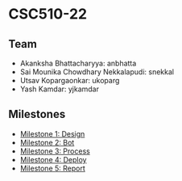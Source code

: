 # CSC510-22

## Team
+ Akanksha Bhattacharyya: anbhatta
+ Sai Mounika Chowdhary Nekkalapudi: snekkal
+ Utsav Kopargaonkar: ukoparg
+ Yash Kamdar: yjkamdar

## Milestones
+ [Milestone 1: Design](https://github.ncsu.edu/csc510-fall2019/CSC510-22/blob/master/DESIGN.md)
+ [Milestone 2: Bot](https://github.ncsu.edu/csc510-fall2019/CSC510-22/blob/master/BOT.md)
+ [Milestone 3: Process](https://github.ncsu.edu/csc510-fall2019/CSC510-22/blob/master/PROCESS.md)
+ [Milestone 4: Deploy](https://github.ncsu.edu/csc510-fall2019/CSC510-22/blob/master/DEPLOY.md)
+ [Milestone 5: Report](https://github.ncsu.edu/csc510-fall2019/CSC510-22/blob/master/REPORT.md)
